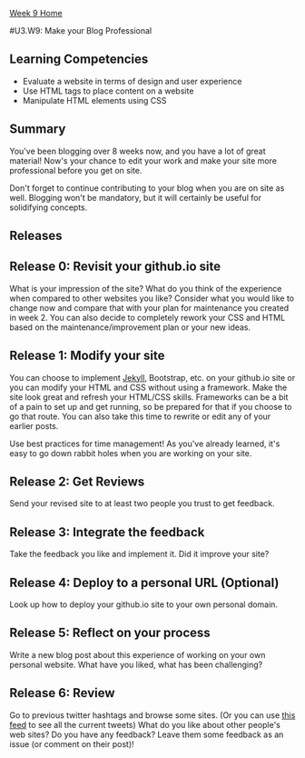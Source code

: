[Week 9 Home](./)

#U3.W9: Make your Blog Professional

## Learning Competencies
- Evaluate a website in terms of design and user experience
- Use HTML tags to place content on a website
- Manipulate HTML elements using CSS

## Summary
You've been blogging over 8 weeks now, and you have a lot of great material! Now's your chance to edit your work and make your site more professional before you get on site.

Don't forget to continue contributing to your blog when you are on site as well. Blogging won't be mandatory, but it will certainly be useful for solidifying concepts.

## Releases

## Release 0: Revisit your github.io site
What is your impression of the site? What do you think of the experience when compared to other websites you like? Consider what you would like to change now and compare that with your plan for maintenance you created in week 2. You can also decide to completely rework your CSS and HTML based on the maintenance/improvement plan or your new ideas.

## Release 1: Modify your site
You can choose to implement [Jekyll](https://help.github.com/articles/using-jekyll-with-pages/), Bootstrap, etc. on your github.io site or you can modify your HTML and CSS without using a framework. Make the site look great and refresh your HTML/CSS skills. Frameworks can be a bit of a pain to set up and get running, so be prepared for that if you choose to go that route. You can also take this time to rewrite or edit any of your earlier posts.

Use best practices for time management! As you've already learned, it's easy to go down rabbit holes when you are working on your site.

## Release 2: Get Reviews
Send your revised site to at least two people you trust to get feedback.

## Release 3: Integrate the feedback
Take the feedback you like and implement it. Did it improve your site?

## Release 4: Deploy to a personal URL (Optional)
Look up how to deploy your github.io site to your own personal domain.

## Release 5: Reflect on your process
Write a new blog post about this experience of working on your own personal website. What have you liked, what has been challenging?

## Release 6: Review
Go to previous twitter hashtags and browse some sites. (Or you can use [this feed](https://twitter.com/search?q=%23DBCDesign%20OR%20%23DBCCSS%20OR%20%23DBCJavaScript%20OR%20%23DBCRuby%20OR%20%23DBCClass%20OR%20%23DBCConcepts%20OR%20%23DBCSQL%20OR%20%23DBCTeaching%20OR%20%23DBCTech%20OR%20%23DBCFireside%20OR%20%23DBCTechProbs%20OR%20%23DBCThinkStyle%20OR%20%23DBCPerfectQs%20OR%20%23DBCConflict%20OR%20%23DBCValue%20OR%20%23DBCStereotypeThreat%20OR%20%23DBCPairing%20OR%20%23DBCmysite%20OR%20%23DBCtwitter%20OR%20%23DBCU2W4%20OR%20DBCweek1&src=typd) to see all the current tweets) What do you like about other people's web sites? Do you have any feedback? Leave them some feedback as an issue (or comment on their post)!
